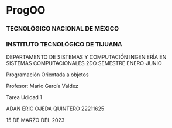 # ProgOO


### TECNOLÓGICO NACIONAL DE MÉXICO
### INSTITUTO TECNOLÓGICO DE TIJUANA

DEPARTAMENTO DE SISTEMAS Y COMPUTACIÓN
INGENIERÍA EN SISTEMAS COMPUTACIONALES
2DO SEMESTRE ENERO-JUNIO

Programación Orientada a objetos

Profesor: Mario García Valdez

Tarea Udidad 1

ADAN ERIC OJEDA QUINTERO
22211625


15 DE MARZO DEL 2023



